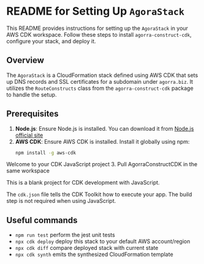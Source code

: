 #
# README for Setting Up `AgoraStack`

This README provides instructions for setting up the `AgoraStack` in your AWS CDK workspace. Follow these steps to install `agorra-construct-cdk`, configure your stack, and deploy it.

## Overview

The `AgoraStack` is a CloudFormation stack defined using AWS CDK that sets up DNS records and SSL certificates for a subdomain under `agorra.biz`. It utilizes the `RouteConstructs` class from the `agorra-construct-cdk` package to handle the setup.



## Prerequisites

1. **Node.js**: Ensure Node.js is installed. You can download it from [Node.js official site](https://nodejs.org/)
2. **AWS CDK**: Ensure AWS CDK is installed. Install it globally using npm:
   ```bash
   npm install -g aws-cdk
 Welcome to your CDK JavaScript project
3. Pull AgorraConstructCDK in the same workspace 

This is a blank project for CDK development with JavaScript.

The `cdk.json` file tells the CDK Toolkit how to execute your app. The build step is not required when using JavaScript.

## Useful commands

* `npm run test`         perform the jest unit tests
* `npx cdk deploy`       deploy this stack to your default AWS account/region
* `npx cdk diff`         compare deployed stack with current state
* `npx cdk synth`        emits the synthesized CloudFormation template
